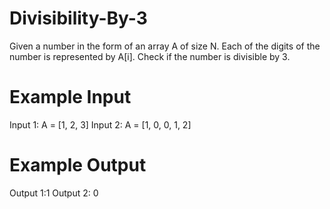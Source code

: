 # Divisibility-By-3
Given a number in the form of an array A of size N. Each of the digits of the number is represented by A[i]. Check if the number is divisible by 3.

# Example Input

Input 1:
A = [1, 2, 3]
Input 2:
A = [1, 0, 0, 1, 2]


# Example Output

Output 1:1
Output 2: 0
